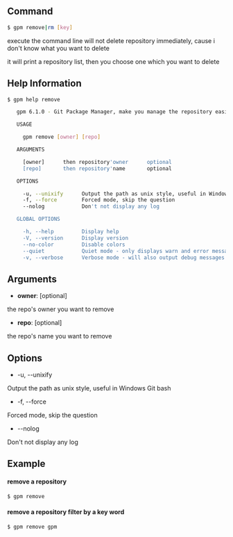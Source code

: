 ## Command

```bash
$ gpm remove|rm [key]
```

execute the command line will not delete repository immediately, cause i don't know what you want to delete

it will print a repository list, then you choose one which you want to delete

## Help Information

```bash
$ gpm help remove

   gpm 6.1.0 - Git Package Manager, make you manage the repository easier

   USAGE

     gpm remove [owner] [repo]

   ARGUMENTS

     [owner]      then repository'owner      optional
     [repo]       then repository'name       optional

   OPTIONS

     -u, --unixify      Output the path as unix style, useful in Windows Git bash      optional
     -f, --force        Forced mode, skip the question                                 optional
     --nolog            Don't not display any log                                      optional

   GLOBAL OPTIONS

     -h, --help         Display help
     -V, --version      Display version
     --no-color         Disable colors
     --quiet            Quiet mode - only displays warn and error messages
     -v, --verbose      Verbose mode - will also output debug messages
```

## Arguments

- **owner**: [optional]
    
the repo's owner you want to remove

- **repo**: [optional]
    
the repo's name you want to remove

## Options

- -u, --unixify

Output the path as unix style, useful in Windows Git bash

- -f, --force

Forced mode, skip the question

- --nolog

Don't not display any log

## Example

#### remove a repository

```bash
$ gpm remove
```

#### remove a repository filter by a key word

```bash
$ gpm remove gpm
```